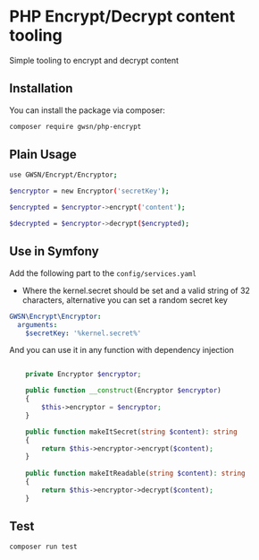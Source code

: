 # PHP Encrypt/Decrypt content tooling
Simple tooling to encrypt and decrypt content

## Installation

You can install the package via composer:

``` bash
composer require gwsn/php-encrypt
```


## Plain Usage

``` bash
use GWSN/Encrypt/Encryptor;

$encryptor = new Encryptor('secretKey');

$encrypted = $encryptor->encrypt('content');

$decrypted = $encryptor->decrypt($encrypted);
```

## Use in Symfony

Add the following part to the `config/services.yaml`

* Where the kernel.secret should be set and a valid string of 32 characters, alternative you can set a random secret key 

```yaml
GWSN\Encrypt\Encryptor:
  arguments:
    $secretKey: '%kernel.secret%'
```

And you can use it in any function with dependency injection
```php

    private Encryptor $encryptor;

    public function __construct(Encryptor $encryptor)
    {
        $this->encryptor = $encryptor;
    }

    public function makeItSecret(string $content): string
    {
        return $this->encryptor->encrypt($content);
    }
    
    public function makeItReadable(string $content): string 
    {
        return $this->encryptor->decrypt($content);
    }
```


## Test

``` bash
composer run test
```

